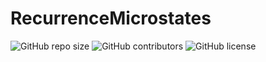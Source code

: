 # RecurrenceMicrostates

![GitHub repo size](https://img.shields.io/github/repo-size/gabriel-ferr/RecurrenceMicrostates.jl)
![GitHub contributors](https://img.shields.io/github/contributors/gabriel-ferr/RecurrenceMicrostates.jl)
![GitHub license](https://img.shields.io/github/license/gabriel-ferr/RecurrenceMicrostates.jl)
